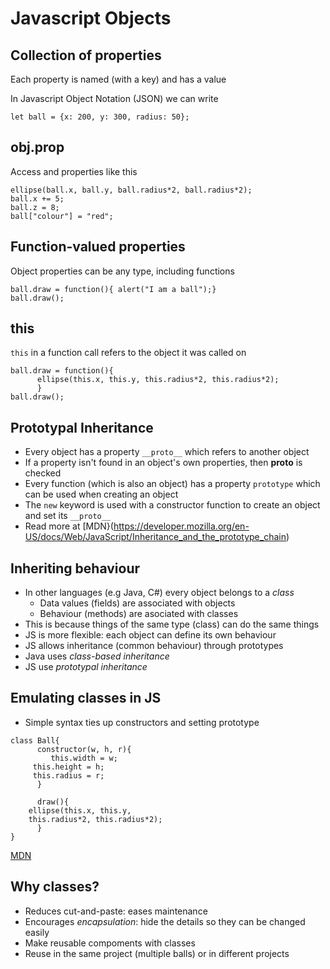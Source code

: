 
# Javascript Objects


## Collection of properties

Each property is named (with a key) and has a value

In Javascript Object Notation (JSON) we can write

```
let ball = {x: 200, y: 300, radius: 50};
```


## obj.prop

Access and properties like this

```
ellipse(ball.x, ball.y, ball.radius*2, ball.radius*2);
ball.x += 5;
ball.z = 8;
ball["colour"] = "red";

```


## Function-valued properties

Object properties can be any type, including functions

```
ball.draw = function(){ alert("I am a ball");}
ball.draw();
```


## this

`this` in a function call refers to the object it was called on

```
ball.draw = function(){
	  ellipse(this.x, this.y, this.radius*2, this.radius*2);
	  }
ball.draw();

```


## Prototypal Inheritance

- Every object has a property `__proto__` which refers to another object
- If a property isn't found in an object's own properties, then __proto__ is checked
- Every function (which is also an object) has a property `prototype` which can be used when creating an object
- The `new` keyword is used with a constructor function to create an object and set its `__proto__`
- Read more at [MDN}(https://developer.mozilla.org/en-US/docs/Web/JavaScript/Inheritance_and_the_prototype_chain)


## Inheriting behaviour

- In other languages (e.g Java, C#) every object belongs to a *class*
    - Data values (fields) are associated with objects
    - Behaviour (methods) are asociated with classes
- This is because things of the same type (class) can do the same things
- JS is more flexible: each object can define its own behaviour
- JS allows inheritance (common behaviour) through prototypes
- Java uses *class-based inheritance*
- JS use *prototypal inheritance*


## Emulating classes in JS

- Simple syntax ties up constructors and setting prototype
```
class Ball{
      constructor(w, h, r){
         this.width = w;
	 this.height = h;
	 this.radius = r;
      }

      draw(){
	ellipse(this.x, this.y,
	this.radius*2, this.radius*2);
      }
}

```

[MDN](https://developer.mozilla.org/en-US/docs/Web/JavaScript/Reference/Classes)


## Why classes?

- Reduces cut-and-paste: eases maintenance
- Encourages *encapsulation*: hide the details so they can be changed easily
- Make reusable compoments with classes
- Reuse in the same project (multiple balls) or in different projects
